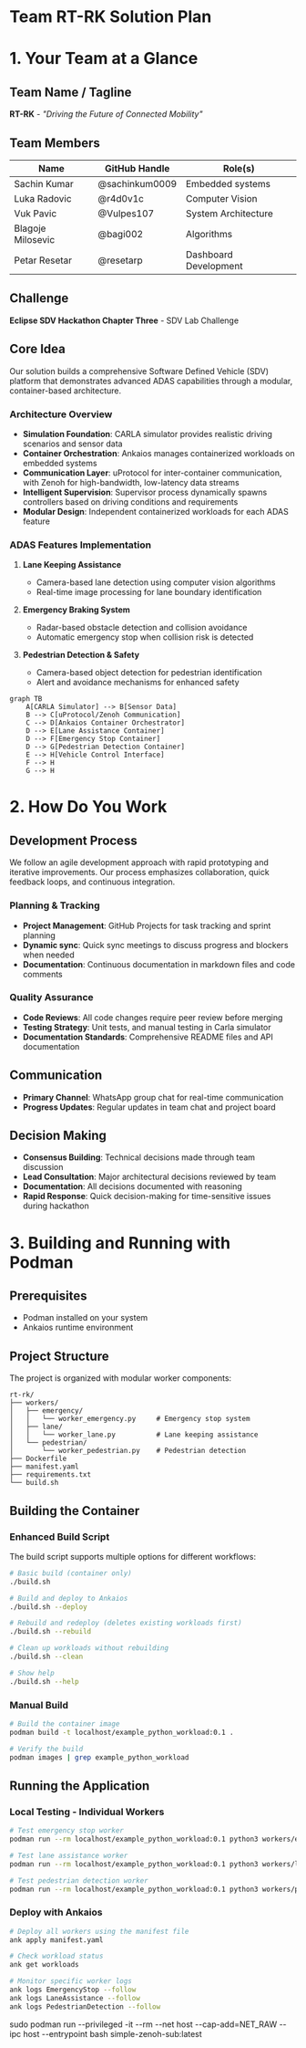 # Team RT-RK Solution Plan

# 1. Your Team at a Glance

## Team Name / Tagline  
**RT-RK** - *"Driving the Future of Connected Mobility"*

## Team Members  
| Name | GitHub Handle | Role(s) |
|-------|---------------|---------|
| Sachin Kumar | @sachinkum0009 | Embedded systems |
| Luka Radovic | @r4d0v1c | Computer Vision |
| Vuk Pavic | @Vulpes107 | System Architecture |
| Blagoje Milosevic | @bagi002 | Algorithms |
| Petar Resetar | @resetarp | Dashboard Development |

## Challenge  
**Eclipse SDV Hackathon Chapter Three** - SDV Lab Challenge

## Core Idea  
Our solution builds a comprehensive Software Defined Vehicle (SDV) platform that demonstrates advanced ADAS capabilities through a modular, container-based architecture.

### Architecture Overview
- **Simulation Foundation**: CARLA simulator provides realistic driving scenarios and sensor data
- **Container Orchestration**: Ankaios manages containerized workloads on embedded systems
- **Communication Layer**: uProtocol for inter-container communication, with Zenoh for high-bandwidth, low-latency data streams
- **Intelligent Supervision**: Supervisor process dynamically spawns controllers based on driving conditions and requirements
- **Modular Design**: Independent containerized workloads for each ADAS feature

### ADAS Features Implementation
1. **Lane Keeping Assistance**
   - Camera-based lane detection using computer vision algorithms
   - Real-time image processing for lane boundary identification
   
2. **Emergency Braking System**
   - Radar-based obstacle detection and collision avoidance
   - Automatic emergency stop when collision risk is detected
   
3. **Pedestrian Detection & Safety**
   - Camera-based object detection for pedestrian identification
   - Alert and avoidance mechanisms for enhanced safety

```mermaid
graph TB
    A[CARLA Simulator] --> B[Sensor Data]
    B --> C[uProtocol/Zenoh Communication]
    C --> D[Ankaios Container Orchestrator]
    D --> E[Lane Assistance Container]
    D --> F[Emergency Stop Container]
    D --> G[Pedestrian Detection Container]
    E --> H[Vehicle Control Interface]
    F --> H
    G --> H
```

# 2. How Do You Work

## Development Process  
We follow an agile development approach with rapid prototyping and iterative improvements. Our process emphasizes collaboration, quick feedback loops, and continuous integration.

### Planning & Tracking  
- **Project Management**: GitHub Projects for task tracking and sprint planning
- **Dynamic sync**: Quick sync meetings to discuss progress and blockers when needed
- **Documentation**: Continuous documentation in markdown files and code comments

### Quality Assurance  
- **Code Reviews**: All code changes require peer review before merging
- **Testing Strategy**: Unit tests, and manual testing in Carla simulator
- **Documentation Standards**: Comprehensive README files and API documentation

## Communication  
- **Primary Channel**: WhatsApp group chat for real-time communication
- **Progress Updates**: Regular updates in team chat and project board

## Decision Making  
- **Consensus Building**: Technical decisions made through team discussion
- **Lead Consultation**: Major architectural decisions reviewed by team
- **Documentation**: All decisions documented with reasoning
- **Rapid Response**: Quick decision-making for time-sensitive issues during hackathon

# 3. Building and Running with Podman

## Prerequisites
- Podman installed on your system
- Ankaios runtime environment

## Project Structure
The project is organized with modular worker components:
```
rt-rk/
├── workers/
│   ├── emergency/
│   │   └── worker_emergency.py     # Emergency stop system
│   ├── lane/
│   │   └── worker_lane.py          # Lane keeping assistance
│   └── pedestrian/
│       └── worker_pedestrian.py    # Pedestrian detection
├── Dockerfile
├── manifest.yaml
├── requirements.txt
└── build.sh
```

## Building the Container

### Enhanced Build Script
The build script supports multiple options for different workflows:

```bash
# Basic build (container only)
./build.sh

# Build and deploy to Ankaios
./build.sh --deploy

# Rebuild and redeploy (deletes existing workloads first)
./build.sh --rebuild

# Clean up workloads without rebuilding
./build.sh --clean

# Show help
./build.sh --help
```

### Manual Build
```bash
# Build the container image
podman build -t localhost/example_python_workload:0.1 .

# Verify the build
podman images | grep example_python_workload
```

## Running the Application

### Local Testing - Individual Workers
```bash
# Test emergency stop worker
podman run --rm localhost/example_python_workload:0.1 python3 workers/emergency/worker_emergency.py

# Test lane assistance worker  
podman run --rm localhost/example_python_workload:0.1 python3 workers/lane/worker_lane.py

# Test pedestrian detection worker
podman run --rm localhost/example_python_workload:0.1 python3 workers/pedestrian/worker_pedestrian.py
```

### Deploy with Ankaios
```bash
# Deploy all workers using the manifest file
ank apply manifest.yaml

# Check workload status
ank get workloads

# Monitor specific worker logs
ank logs EmergencyStop --follow
ank logs LaneAssistance --follow
ank logs PedestrianDetection --follow
```

sudo podman run --privileged -it --rm --net host --cap-add=NET_RAW --ipc host --entrypoint bash simple-zenoh-sub:latest